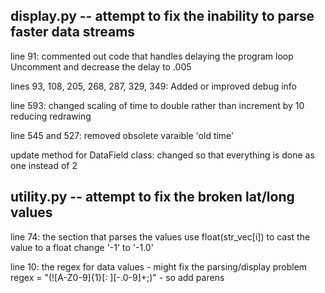 ## display.py -- attempt to fix the inability to parse faster data streams
line 91: commented out code that handles delaying the program loop
         Uncomment and decrease the delay to .005
         
lines 93, 108, 205, 268, 287, 329, 349: Added or improved debug info

line 593: changed scaling of time to double rather than increment by 
10 reducing redrawing

line 545 and 527: removed obsolete varaible 'old time'

update method for DataField class: changed so that everything is done as one
instead of 2

## utility.py -- attempt to fix the broken lat/long values
line 74: the section that parses the values
         use float(str_vec[i]) to cast the value to a float
         change '-1' to '-1.0'

line 10: the regex for data values - might fix the parsing/display problem
         regex = "(![A-Z0-9]{1}[: ][-.0-9]+;)"
         - so add parens


